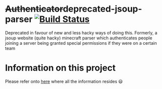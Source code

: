 <strike>Authenticator</strike>deprecated-jsoup-parser [![Build Status](https://travis-ci.org/javipepe/Authenticator.svg?branch=master)](https://travis-ci.org/javipepe/Authenticator)
===========
Deprecated in favour of new and less hacky ways of doing this. Formerly, a jsoup website (quite hacky) minecraft parser which authenticates people joining a server being granted special permissions if they were on a certain team

# Information on this project
Please refer onto <a href="https://oc.tc/forums/topics/551d38275f35b97fc3001e28">here</a> where all the information resides :smiley:
